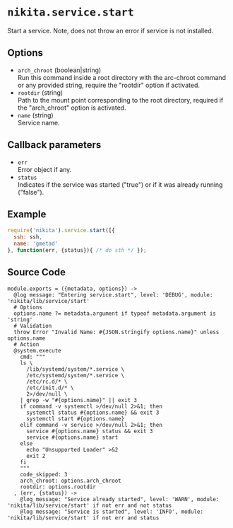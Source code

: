 
# `nikita.service.start`

Start a service. Note, does not throw an error if service is not installed.

## Options

* `arch_chroot` (boolean|string)   
  Run this command inside a root directory with the arc-chroot command or any 
  provided string, require the "rootdir" option if activated.   
* `rootdir` (string)   
  Path to the mount point corresponding to the root directory, required if 
  the "arch_chroot" option is activated.   
* `name` (string)   
  Service name.   

## Callback parameters

* `err`   
  Error object if any.   
* `status`   
  Indicates if the service was started ("true") or if it was already running 
  ("false").   

## Example

```js
require('nikita').service.start([{
  ssh: ssh,
  name: 'gmetad'
}, function(err, {status}){ /* do sth */ });
```

## Source Code

    module.exports = ({metadata, options}) ->
      @log message: "Entering service.start", level: 'DEBUG', module: 'nikita/lib/service/start'
      # Options
      options.name ?= metadata.argument if typeof metadata.argument is 'string'
      # Validation
      throw Error "Invalid Name: #{JSON.stringify options.name}" unless options.name
      # Action
      @system.execute
        cmd: """
        ls \
          /lib/systemd/system/*.service \
          /etc/systemd/system/*.service \
          /etc/rc.d/* \
          /etc/init.d/* \
          2>/dev/null \
        | grep -w "#{options.name}" || exit 3
        if command -v systemctl >/dev/null 2>&1; then
          systemctl status #{options.name} && exit 3
          systemctl start #{options.name}
        elif command -v service >/dev/null 2>&1; then
          service #{options.name} status && exit 3
          service #{options.name} start
        else
          echo "Unsupported Loader" >&2
          exit 2
        fi
        """
        code_skipped: 3
        arch_chroot: options.arch_chroot
        rootdir: options.rootdir
      , (err, {status}) ->
        @log message: "Service already started", level: 'WARN', module: 'nikita/lib/service/start' if not err and not status
        @log message: "Service is started", level: 'INFO', module: 'nikita/lib/service/start' if not err and status
